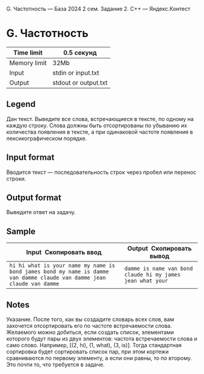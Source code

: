  G. Частотность — База 2024 2 сем. Задание 2\. C\+\+ — Яндекс.Контест



G. Частотность
==============




| Time limit | 0\.5 секунд |
| --- | --- |
| Memory limit | 32Mb |
| Input | stdin or input.txt |
| Output | stdout or output.txt |



Legend
------



Дан текст. Выведите все слова, встречающиеся в тексте, по одному на каждую строку.
 Слова должны быть отсортированы по убыванию их количества появления в тексте, а при
 одинаковой частоте появления в лексикографическом порядке.
 


Input format
------------



Вводится текст — последовательность строк через пробел или перенос строки.


Output format
-------------



Выведите ответ на задачу.


Sample
------




| Input  Скопировать ввод | Output  Скопировать вывод |
| --- | --- |
| ``` hi hi what is your name my name is bond james bond my name is damme van damme claude van damme jean claude van damme  ``` | ``` damme is name van bond claude hi my james jean what your  ``` |


Notes
-----



Указание. После того, как вы создадите словарь всех слов, вам захочется отсортировать
 его по частоте встречаемости слова. Желаемого можно добиться, если создать список,
 элементами которого будут пары из двух элементов: частота встречаемости слова и само
 слово. Например, \[(2, hi), (1, what), (3, is)]. Тогда стандартная сортировка будет сортировать список пар, при этом кортежи сравниваются
 по первому элементу, а если они равны, то по второму. Это почти то, что требуется
 в задаче.
 


